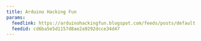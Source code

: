 ```yaml
---
title: Arduino Hacking Fun
params:
  feedlink: https://arduinohackingfun.blogspot.com/feeds/posts/default
  feedid: cd6ba5e5d1157d8ae2a9292dcce34d47
---
```

